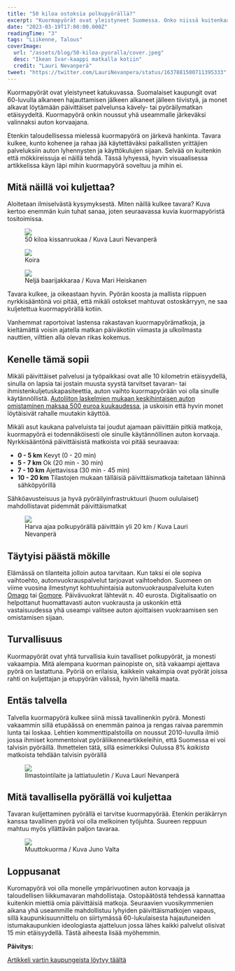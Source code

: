 ```yaml
---
title: "50 kiloa ostoksia polkupyörällä?"
excerpt: "Kuormapyörät ovat yleistyneet Suomessa. Onko niissä kuitenkaan ainesta henkilöauton korvaajaksi?"
date: "2023-03-19T17:00:00.000Z"
readingTime: "3"
tags: "Liikenne, Talous"
coverImage:
  url: "/assets/blog/50-kiloa-pyoralla/cover.jpeg"
  desc: "Ikean Ivar-kaappi matkalla kotiin"
  credit: "Lauri Nevanperä"
tweet: "https://twitter.com/LauriNevanpera/status/1637881500711395333"
---
```


Kuormapyörät ovat yleistyneet katukuvassa. Suomalaiset kaupungit ovat 60-luvulla alkaneen hajauttamisen jälkeen alkaneet jälleen tiivistyä, ja monet alkavat löytämään päivittäiset palvelunsa kävely- tai pyöräilymatkan etäisyydeltä. Kuormapyörä onkin noussut yhä useammalle järkeväksi valinnaksi auton korvaajana.

Etenkin taloudellisessa mielessä kuormapyörä on järkevä hankinta. Tavara kulkee, kunto kohenee ja rahaa jää käytettäväksi paikallisten yrittäjien palveluksiin auton lyhennysten ja käyttökulujen sijaan. Selvää on kuitenkin että mökkireissuja ei näillä tehdä. Tässä lyhyessä, hyvin visuaalisessa artikkelissa käyn läpi mihin kuormapyörä soveltuu ja mihin ei.

## Mitä näillä voi kuljettaa?

Aloitetaan ilmiselvästä kysymyksestä. Miten näillä kulkee tavara? Kuva kertoo enemmän kuin tuhat sanaa, joten seuraavassa kuvia kuormapyöristä tositoimissa.

<figure>
  <img loading="lazy" src="/assets/blog/50-kiloa-pyoralla/kuva19.jpeg" style=" object-fit: cover;" />
  <figcaption>50 kiloa kissanruokaa / Kuva Lauri Nevanperä</figcaption>
</figure>

<figure>
  <img loading="lazy" src="/assets/blog/50-kiloa-pyoralla/kuva39.jpeg" style=" object-fit: cover;" />
  <figcaption>Koira</figcaption>
</figure>

<figure>
  <img loading="lazy" src="/assets/blog/50-kiloa-pyoralla/kuva37.jpeg" style=" object-fit: cover;" />
  <figcaption>Neljä baarijakkaraa / Kuva Mari Heiskanen</figcaption>
</figure>

Tavara kulkee, ja oikeastaan hyvin. Pyörän koosta ja mallista riippuen nyrkkisääntönä voi pitää, että mikäli ostokset mahtuvat ostoskärryyn, ne saa kuljetettua kuormapyörällä kotiin.

Vanhemmat raportoivat lastensa rakastavan kuormapyörämatkoja, ja kieltämättä voisin ajatella matkan päiväkotiin viimasta ja ulkoilmasta nauttien, vilttien alla olevan rikas kokemus.

## Kenelle tämä sopii

Mikäli päivittäiset palvelusi ja työpaikkasi ovat alle 10 kilometrin etäisyydellä, sinulla on lapsia tai jostain muusta syystä tarvitset tavaran- tai ihmistenkuljetuskapasiteettia, auton vaihto kuormapyörään voi olla sinulle käytännöllistä. <a href="https://yle.fi/a/3-10042081" target="_blank">Autoliiton laskelmien mukaan keskihintaisen auton omistaminen maksaa 500 euroa kuukaudessa</a>, ja uskoisin että hyvin monet löytäisivät rahalle muutakin käyttöä.

Mikäli asut kaukana palveluista tai joudut ajamaan päivittäin pitkiä matkoja, kuormapyörä ei todennäköisesti ole sinulle käytännöllinen auton korvaaja. Nyrkkisääntönä päivittäisistä matkoista voi pitää seuraavaa:

- **0 - 5 km** Kevyt (0 - 20 min)
- **5 - 7 km** Ok (20 min - 30 min)
- **7 - 10 km** Ajettavissa (30 min - 45 min)
- **10 - 20 km** Tilastojen mukaan tälläisiä päivittäismatkoja taitetaan lähinnä sähköpyörillä

Sähköavusteisuus ja hyvä pyöräilyinfrastruktuuri (huom oululaiset) mahdollistavat pidemmät päivittäismatkat

<figure>
  <img loading="lazy" src="/assets/blog/50-kiloa-pyoralla/kuva17.jpeg" style=" object-fit: cover;" />
  <figcaption>Harva ajaa polkupyörällä päivittäin yli 20 km / Kuva Lauri Nevanperä</figcaption>
</figure>

## Täytyisi päästä mökille

Elämässä on tilanteita jolloin autoa tarvitaan. Kun taksi ei ole sopiva vaihtoehto, autonvuokrauspalvelut tarjoavat vaihtoehdon. Suomeen on viime vuosina ilmestynyt kohtuuhintaisia autonvuokrauspalveluita kuten <a href="https://omago.fi/" target="_blank">Omago</a> tai <a href="https://gomore.fi/" target="_blank">Gomore</a>. Päivävuokrat lähtevät n. 40 eurosta. Digitalisaatio on helpottanut huomattavasti auton vuokrausta ja uskonkin että vastaisuudessa yhä useampi valitsee auton ajoittaisen vuokraamisen sen omistamisen sijaan.

## Turvallisuus

Kuormapyörät ovat yhtä turvallisia kuin tavalliset polkupyörät, ja monesti vakaampia. Mitä alempana kuorman painopiste on, sitä vakaampi ajettava pyörä on lastattuna. Pyöriä on erilaisia, kaikkein vakaimpia ovat pyörät joissa rahti on kuljettajan ja etupyörän välissä, hyvin lähellä maata.

## Entäs talvella

Talvella kuormapyörä kulkee siinä missä tavallinenkin pyörä. Monesti vakaammin sillä etupäässä on enemmän painoa ja rengas raivaa paremmin lunta tai loskaa. Lehtien kommenttipalstoilla on noussut 2010-luvulla ilmiö jossa ihmiset kommentoivat pyöräliikenneartikkeleihin, että Suomessa ei voi talvisin pyöräillä. Ihmettelen tätä, sillä esimerkiksi Oulussa 8% _kaikista_ matkoista tehdään talvisin pyörällä

<figure>
  <img loading="lazy" src="/assets/blog/50-kiloa-pyoralla/kuva9.jpeg" style=" object-fit: cover;" />
  <figcaption>Ilmastointilaite ja lattiatuuletin / Kuva Lauri Nevanperä</figcaption>
</figure>

## Mitä tavallisella pyörällä voi kuljettaa

Tavaran kuljettaminen pyörällä ei tarvitse kuormapyörää. Etenkin peräkärryn kanssa tavallinen pyörä voi olla melkoinen työjuhta. Suureen reppuun mahtuu myös yllättävän paljon tavaraa.

<figure>
  <img loading="lazy" src="/assets/blog/50-kiloa-pyoralla/kuva28.jpeg" style=" object-fit: cover;" />
  <figcaption>Muuttokuorma / Kuva Juno Valta</figcaption>
</figure>

## Loppusanat

Kuromapyörä voi olla monelle ympärivuotinen auton korvaaja ja taloudellisen liikkumavaran mahdollistaja. Ostopäätöstä tehdessä kannattaa kuitenkin miettiä omia päivittäisiä matkoja. Seuraavien vuosikymmenien aikana yhä useammille mahdollistuu lyhyiden päivittäismatkojen vapaus, sillä kaupunkisuunnittelu on siirtymässä 60-lukulaisesta hajautuneiden istumakaupunkien ideologiasta ajatteluun jossa lähes kaikki palvelut olisivat 15 min etäisyydellä. Tästä aiheesta lisää myöhemmin.

<youtube videoid="JF6WVW5-CvY" caption="Hääpari ja kuljettaja / Video Lauri Nevanperä"></youtube>

**Päivitys:**

[Artikkeli vartin kaupungeista löytyy täältä](https://www.laurinevanpera.fi/posts/kaupunkisuunnittelu-on-murroksessa)
